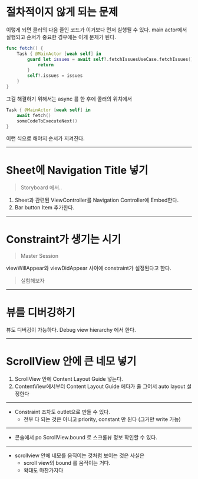 
#  절차적이지 않게 되는 문제
이렇게 되면 콜러의 다음 줄인 코드가 이거보다 먼저 실행될 수 있다.
main actor에서 실행되고 순서가 중요한 경우에는 이게 문제가 된다.

```swift
func fetch() {
    Task { @MainActor [weak self] in
        guard let issues = await self?.fetchIssuesUseCase.fetchIssues() else {
            return
        }
        self?.issues = issues
    }
}
```

그걸 해결하기 위해서는 async 를 한 후에 콜러의 위치에서 
```swift
Task { @MainActor [weak self] in
	await fetch()
	someCodeToExecuteNext()
}
```
이런 식으로 해야지 순서가 지켜진다.

***

# Sheet에 Navigation Title 넣기
> Storyboard 에서..

1. Sheet과 관련된 ViewController를 Navigation Controller에 Embed한다.
2. Bar button Item 추가한다.
***

# Constraint가 생기는 시기
>  Master Session

viewWillAppear와
viewDidAppear 사이에 constraint가 설정된다고 한다.
> 실험해보자
***

# 뷰를 디버깅하기
뷰도 디버깅이 가능하다.
Debug view hierarchy 에서 한다.

***

# ScrollView 안에 큰 네모 넣기
1. ScrollView 안에 Content Layout Guide 넣는다.
2. ContentView에서부터 Content Layout Guide 에다가 줄 그어서 auto layout 설정한다

***

- Constraint 조차도 outlet으로 만들 수 있다.
	- 전부 다 되는 것은 아니고 priority, constant 만 된다 (그거만 write 가능)

***
- 콘솔에서 po ScrollView.bound 로 스크롤뷰 정보 확인할 수 있다.
***
- scrollview  안에 네모를 움직이는 것처럼 보이는 것은 사실은
	- scroll view의 bound 를 움직이는 거다.
	- 확대도 마찬가지다